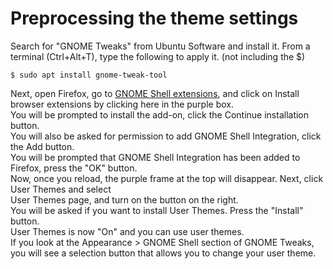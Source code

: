 # Preprocessing the theme settings
Search for "GNOME Tweaks" from Ubuntu Software and install it. From a terminal (Ctrl+Alt+T), type the following to apply it. (not including the $)  
  
	$ sudo apt install gnome-tweak-tool

Next, open Firefox, go to [GNOME Shell extensions](https://extensions.gnome.org/), and click on Install browser extensions by clicking here in the purple box.  
You will be prompted to install the add-on, click the Continue installation button.  
You will also be asked for permission to add GNOME Shell Integration, click the Add button.  
You will be prompted that GNOME Shell Integration has been added to Firefox, press the "OK" button.  
Now, once you reload, the purple frame at the top will disappear. Next, click User Themes and select  
User Themes page, and turn on the button on the right.  
You will be asked if you want to install User Themes. Press the "Install" button.  
User Themes is now "On" and you can use user themes.  
If you look at the Appearance > GNOME Shell section of GNOME Tweaks, you will see a selection button that allows you to change your user theme.

